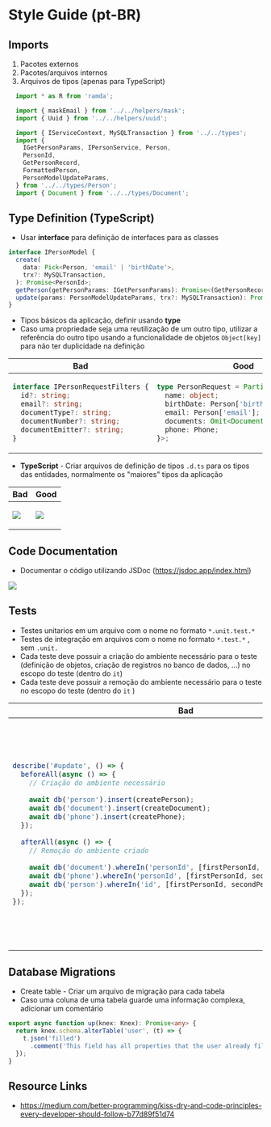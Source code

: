 # Style Guide (pt-BR)

## Imports

1.  Pacotes externos
2.  Pacotes/arquivos internos
3.  Arquivos de tipos (apenas para TypeScript)
```typescript
  import * as R from 'ramda';

  import { maskEmail } from '../../helpers/mask';
  import { Uuid } from '../../helpers/uuid';

  import { IServiceContext, MySQLTransaction } from '../../types';
  import {
    IGetPersonParams, IPersonService, Person,
    PersonId,
    GetPersonRecord,
    FormattedPerson,
    PersonModelUpdateParams,
  } from '../../types/Person';
  import { Document } from '../../types/Document';
```

## Type Definition (TypeScript)

-   Usar **interface** para definição de interfaces para as classes
```typescript
interface IPersonModel {
  create(
    data: Pick<Person, 'email' | 'birthDate'>,
    trx?: MySQLTransaction,
  ): Promise<PersonId>;
  getPerson(getPersonParams: IGetPersonParams): Promise<(GetPersonRecord | Person)[]>;
  update(params: PersonModelUpdateParams, trx?: MySQLTransaction): Promise<void>;
}
```

- Tipos básicos da aplicação, definir usando **type**
- Caso uma propriedade seja uma reutilização de um outro tipo, utilizar a referência do outro tipo usando a funcionalidade de objetos `Object[key]` para não ter duplicidade na definição
   
<table>
<thead><tr><th>Bad</th><th>Good</th></tr></thead>
<tbody>
<tr><td>

```typescript
interface IPersonRequestFilters {
  id?: string;
  email?: string;
  documentType?: string;
  documentNumber?: string;
  documentEmitter?: string;
}
```

</td><td>

```typescript
type PersonRequest = Partial<{
  name: object;
  birthDate: Person['birthDate'];
  email: Person['email'];
  documents: Omit<Document, 'personId'>[];
  phone: Phone;
}>;
```

</td></tr>
</tbody></table>

- **TypeScript** - Criar arquivos de definição de tipos `.d.ts` para os tipos das entidades, normalmente os "maiores" tipos da aplicação

<table>
<thead><tr><th>Bad</th><th>Good</th></tr></thead>
<tbody>
<tr><td>

![](https://storage.googleapis.com/slite-api-files-production/files/e650c8fc-5a0b-4dc5-a801-b0a0508d5056/Screen%2520Shot%25202020-01-02%2520at%252010.25.41%2520AM.png)

</td><td>

![](https://storage.googleapis.com/slite-api-files-production/files/e05f306a-d37d-48b8-9098-229b936b8de4/Screen%2520Shot%25202020-01-02%2520at%252010.25.58%2520AM.png)

</td></tr>
</tbody></table>

## Code Documentation

- Documentar o código utilizando JSDoc (https://jsdoc.app/index.html)

![](https://storage.googleapis.com/slite-api-files-production/files/1c253b34-1d59-4f56-8144-392a8a103999/Screen%2520Shot%25202020-01-02%2520at%252010.34.36%2520AM.png)

## Tests
- Testes unitarios em um arquivo com o nome no formato `*.unit.test.*` 
- Testes de integração em arquivos com o nome no formato `*.test.*` , sem `.unit.` 
- Cada teste deve possuir a criação do ambiente necessário para o teste (definição de objetos, criação de registros no banco de dados, ...) no escopo do teste (dentro do `it`)
- Cada teste deve possuir a remoção do ambiente necessário para o teste no escopo do teste (dentro do `it` )

<table>
<thead><tr><th>Bad</th><th>Good</th></tr></thead>
<tbody>
<tr><td>

```typescript
describe('#update', () => {
  beforeAll(async () => {
    // Criação do ambiente necessário

    await db('person').insert(createPerson);
    await db('document').insert(createDocument);
    await db('phone').insert(createPhone);
  });

  afterAll(async () => {
    // Remoção do ambiente criado

    await db('document').whereIn('personId', [firstPersonId, secondPersonId]).del();
    await db('phone').whereIn('personId', [firstPersonId, secondPersonId]).del();
    await db('person').whereIn('id', [firstPersonId, secondPersonId]).del();
  });
});
```

</td><td>

```typescript
describe('Update document', () => {
  it('update test', async () => {
    // Criação do ambiente necessário

    const person = makePerson();
    const personId = await personService.create(person) as string;
    const doc = makeDocument(personId);
    await documentService.create(doc);

    const binaryId = Uuid.stringToBinary(personId);
    const [insertedDocument] = await docModel.db.where({
      ...doc,
      personId: binaryId,
    }).then(R.map(docModel.fromDatabase));
    .
    .
    .
    expect(updatedDoc).not.toHaveProperty('number', insertedDocument.number);
    expect(updatedDoc).not.toHaveProperty('expirationDate', insertedDocument.expirationDate);

    // Remoção do ambiente criado
    await documentService.delete(personId);
    return personService.delete(personId);
  })
})
```

</td></tr>
</tbody></table>
 

## Database Migrations

- Create table - Criar um arquivo de migração para cada tabela
- Caso uma coluna de uma tabela guarde uma informação complexa, adicionar um comentário

```typescript
export async function up(knex: Knex): Promise<any> {
  return knex.schema.alterTable('user', (t) => {
    t.json('filled')
      .comment('This field has all properties that the user already filled in the account')
  });
}
```

## Resource Links
- <https://medium.com/better-programming/kiss-dry-and-code-principles-every-developer-should-follow-b77d89f51d74>
